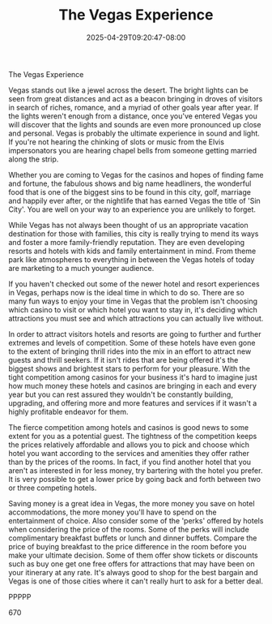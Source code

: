 ﻿---
title: "The Vegas Experience"
date: 2025-04-29T09:20:47-08:00
description: "Text Tips for Web Success"
featured_image: "/images/Text.jpg"
tags: ["Text"]
---

The Vegas Experience

Vegas stands out like a jewel across the desert. The bright lights can be seen from great distances and act as a beacon bringing in droves of visitors in search of riches, romance, and a myriad of other goals year after year. If the lights weren't enough from a distance, once you've entered Vegas you will discover that the lights and sounds are even more pronounced up close and personal. Vegas is probably the ultimate experience in sound and light. If you're not hearing the chinking of slots or music from the Elvis impersonators you are hearing chapel bells from someone getting married along the strip.

Whether you are coming to Vegas for the casinos and hopes of finding fame and fortune, the fabulous shows and big name headliners, the wonderful food that is one of the biggest sins to be found in this city, golf, marriage and happily ever after, or the nightlife that has earned Vegas the title of 'Sin City'. You are well on your way to an experience you are unlikely to forget. 

While Vegas has not always been thought of us an appropriate vacation destination for those with families, this city is really trying to mend its ways and foster a more family-friendly reputation. They are even developing resorts and hotels with kids and family entertainment in mind. From theme park like atmospheres to everything in between the Vegas hotels of today are marketing to a much younger audience.

If you haven't checked out some of the newer hotel and resort experiences in Vegas, perhaps now is the ideal time in which to do so. There are so many fun ways to enjoy your time in Vegas that the problem isn't choosing which casino to visit or which hotel you want to stay in, it's deciding which attractions you must see and which attractions you can actually live without. 

In order to attract visitors hotels and resorts are going to further and further extremes and levels of competition. Some of these hotels have even gone to the extent of bringing thrill rides into the mix in an effort to attract new guests and thrill seekers. If it isn't rides that are being offered it's the biggest shows and brightest stars to perform for your pleasure. With the tight competition among casinos for your business it's hard to imagine just how much money these hotels and casinos are bringing in each and every year but you can rest assured they wouldn't be constantly building, upgrading, and offering more and more features and services if it wasn't a highly profitable endeavor for them.

The fierce competition among hotels and casinos is good news to some extent for you as a potential guest. The tightness of the competition keeps the prices relatively affordable and allows you to pick and choose which hotel you want according to the services and amenities they offer rather than by the prices of the rooms. In fact, if you find another hotel that you aren't as interested in for less money, try bartering with the hotel you prefer. It is very possible to get a lower price by going back and forth between two or three competing hotels. 

Saving money is a great idea in Vegas, the more money you save on hotel accommodations, the more money you'll have to spend on the entertainment of choice. Also consider some of the 'perks' offered by hotels when considering the price of the rooms. Some of the perks will include complimentary breakfast buffets or lunch and dinner buffets. Compare the price of buying breakfast to the price difference in the room before you make your ultimate decision. Some of them offer show tickets or discounts such as buy one get one free offers for attractions that may have been on your itinerary at any rate. It's always good to shop for the best bargain and Vegas is one of those cities where it can't really hurt to ask for a better deal.

PPPPP

670

